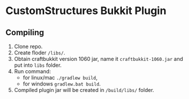 # CustomStructures Bukkit Plugin

## Compiling
1. Clone repo.
2. Create floder `/libs/`.
3. Obtain craftbukkit version 1060 jar, name it `craftbukkit-1060.jar` and put into `libs` folder.
4. Run command:
	- for linux/mac `./gradlew build`,
	- for windows `gradlew.bat build`.
5. Compiled plugin jar will be created in `/build/libs/` folder.
